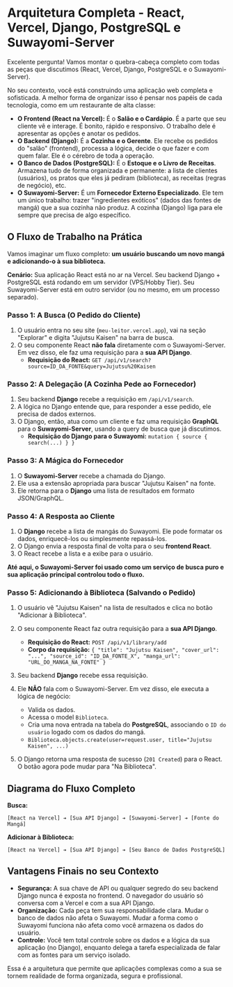 # Arquitetura Completa - React, Vercel, Django, PostgreSQL e Suwayomi-Server

Excelente pergunta! Vamos montar o quebra-cabeça completo com todas as peças que discutimos (React, Vercel, Django, PostgreSQL e o Suwayomi-Server).

No seu contexto, você está construindo uma aplicação web completa e sofisticada. A melhor forma de organizar isso é pensar nos papéis de cada tecnologia, como em um restaurante de alta classe:

- **O Frontend (React na Vercel):** É o **Salão e o Cardápio**. É a parte que seu cliente vê e interage. É bonito, rápido e responsivo. O trabalho dele é apresentar as opções e anotar os pedidos.
- **O Backend (Django):** É a **Cozinha e o Gerente**. Ele recebe os pedidos do "salão" (frontend), processa a lógica, decide o que fazer e com quem falar. Ele é o cérebro de toda a operação.
- **O Banco de Dados (PostgreSQL):** É o **Estoque e o Livro de Receitas**. Armazena tudo de forma organizada e permanente: a lista de clientes (usuários), os pratos que eles já pediram (biblioteca), as receitas (regras de negócio), etc.
- **O Suwayomi-Server:** É um **Fornecedor Externo Especializado**. Ele tem um único trabalho: trazer "ingredientes exóticos" (dados das fontes de mangá) que a sua cozinha não produz. A cozinha (Django) liga para ele sempre que precisa de algo específico.

## O Fluxo de Trabalho na Prática

Vamos imaginar um fluxo completo: **um usuário buscando um novo mangá e adicionando-o à sua biblioteca.**

**Cenário:** Sua aplicação React está no ar na Vercel. Seu backend Django + PostgreSQL está rodando em um servidor (VPS/Hobby Tier). Seu Suwayomi-Server está em outro servidor (ou no mesmo, em um processo separado).

### Passo 1: A Busca (O Pedido do Cliente)

1. O usuário entra no seu site (`meu-leitor.vercel.app`), vai na seção "Explorar" e digita "Jujutsu Kaisen" na barra de busca.
2. O seu componente React **não fala** diretamente com o Suwayomi-Server. Em vez disso, ele faz uma requisição para a **sua API Django**.
   - **Requisição do React:** `GET /api/v1/search?source=ID_DA_FONTE&query=Jujutsu%20Kaisen`

### Passo 2: A Delegação (A Cozinha Pede ao Fornecedor)

1. Seu backend **Django** recebe a requisição em `/api/v1/search`.
2. A lógica no Django entende que, para responder a esse pedido, ele precisa de dados externos.
3. O Django, então, atua como um cliente e faz uma requisição **GraphQL** para o **Suwayomi-Server**, usando a query de busca que já discutimos.
   - **Requisição do Django para o Suwayomi:** `mutation { source { search(...) } }`

### Passo 3: A Mágica do Fornecedor

1. O **Suwayomi-Server** recebe a chamada do Django.
2. Ele usa a extensão apropriada para buscar "Jujutsu Kaisen" na fonte.
3. Ele retorna para o **Django** uma lista de resultados em formato JSON/GraphQL.

### Passo 4: A Resposta ao Cliente

1. O **Django** recebe a lista de mangás do Suwayomi. Ele pode formatar os dados, enriquecê-los ou simplesmente repassá-los.
2. O Django envia a resposta final de volta para o seu **frontend React**.
3. O React recebe a lista e a exibe para o usuário.

**Até aqui, o Suwayomi-Server foi usado como um serviço de busca puro e sua aplicação principal controlou todo o fluxo.**

### Passo 5: Adicionando à Biblioteca (Salvando o Pedido)

1. O usuário vê "Jujutsu Kaisen" na lista de resultados e clica no botão "Adicionar à Biblioteca".
2. O seu componente React faz outra requisição para a **sua API Django**.
   - **Requisição do React:** `POST /api/v1/library/add`
   - **Corpo da requisição:** `{ "title": "Jujutsu Kaisen", "cover_url": "...", "source_id": "ID_DA_FONTE_X", "manga_url": "URL_DO_MANGA_NA_FONTE" }`

3. Seu backend **Django** recebe essa requisição.
4. Ele **NÃO** fala com o Suwayomi-Server. Em vez disso, ele executa a lógica de negócio:
   - Valida os dados.
   - Acessa o model `Biblioteca`.
   - Cria uma nova entrada na tabela do **PostgreSQL**, associando o `ID do usuário` logado com os dados do mangá.
   - `Biblioteca.objects.create(user=request.user, title="Jujutsu Kaisen", ...)`
5. O Django retorna uma resposta de sucesso (`201 Created`) para o React. O botão agora pode mudar para "Na Biblioteca".

## Diagrama do Fluxo Completo

**Busca:**
```
[React na Vercel] ➔ [Sua API Django] ➔ [Suwayomi-Server] ➔ [Fonte do Mangá]
```

**Adicionar à Biblioteca:**
```
[React na Vercel] ➔ [Sua API Django] ➔ [Seu Banco de Dados PostgreSQL]
```

## Vantagens Finais no seu Contexto

- **Segurança:** A sua chave de API ou qualquer segredo do seu backend Django nunca é exposta no frontend. O navegador do usuário só conversa com a Vercel e com a sua API Django.
- **Organização:** Cada peça tem sua responsabilidade clara. Mudar o banco de dados não afeta o Suwayomi. Mudar a forma como o Suwayomi funciona não afeta como você armazena os dados do usuário.
- **Controle:** Você tem total controle sobre os dados e a lógica da sua aplicação (no Django), enquanto delega a tarefa especializada de falar com as fontes para um serviço isolado.

Essa é a arquitetura que permite que aplicações complexas como a sua se tornem realidade de forma organizada, segura e profissional.